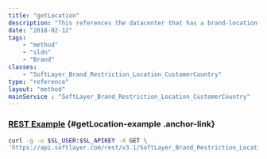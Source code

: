 ```yaml
---
title: "getLocation"
description: "This references the datacenter that has a brand-location-country restriction setup. For example, if a datacenter is listed with a restriction for Canada, a Canadian customer may not be eligible to order services at that location."
date: "2018-02-12"
tags:
    - "method"
    - "sldn"
    - "Brand"
classes:
    - "SoftLayer_Brand_Restriction_Location_CustomerCountry"
type: "reference"
layout: "method"
mainService : "SoftLayer_Brand_Restriction_Location_CustomerCountry"
---
```


### [REST Example](#getLocation-example) <a href="/article/rest/"><i class="fas fa-question"></i></a> {#getLocation-example .anchor-link} 
```bash
curl -g -u $SL_USER:$SL_APIKEY -X GET \
'https://api.softlayer.com/rest/v3.1/SoftLayer_Brand_Restriction_Location_CustomerCountry/{SoftLayer_Brand_Restriction_Location_CustomerCountryID}/getLocation'
```
